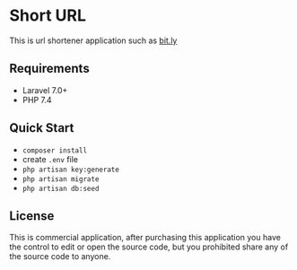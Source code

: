 # Short URL

This is url shortener application such as [bit.ly](http://bit.ly)

## Requirements
- Laravel 7.0+
- PHP 7.4

## Quick Start
- `composer install`
- create `.env` file
- `php artisan key:generate`
- `php artisan migrate`
- `php artisan db:seed`

## License
This is commercial application, after purchasing this application you have the control to edit or open the source code,
but you prohibited share any of the source code to anyone.
